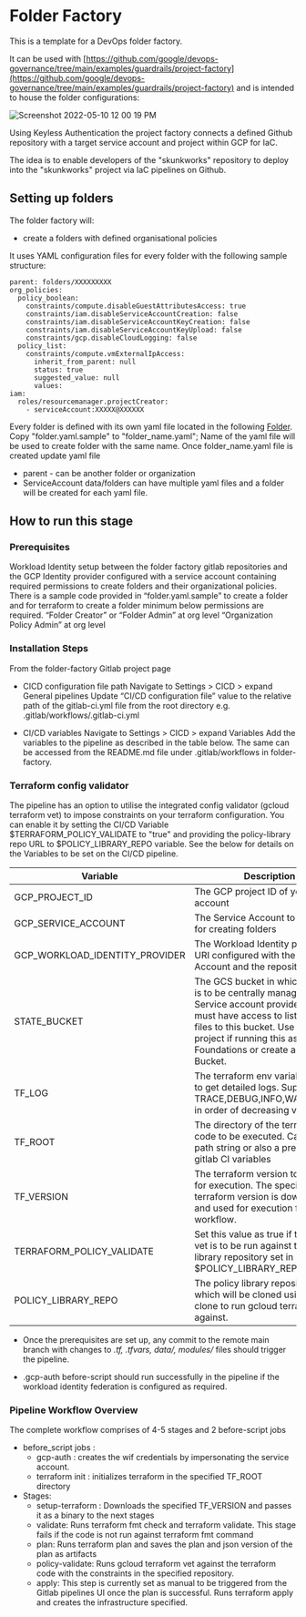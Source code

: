 # Folder Factory

This is a template for a DevOps folder factory.

It can be used with [https://github.com/google/devops-governance/tree/main/examples/guardrails/project-factory](https://github.com/google/devops-governance/tree/main/examples/guardrails/project-factory) and is intended to house the folder configurations:

![Screenshot 2022-05-10 12 00 19 PM](https://user-images.githubusercontent.com/94000358/169809437-aaa8538e-3ffc-48b3-9028-84e4995de150.png)

Using Keyless Authentication the project factory connects a defined Github repository with a target service account and project within GCP for IaC.

The idea is to enable developers of the "skunkworks" repository to deploy into the "skunkworks" project via IaC pipelines on Github.


## Setting up folders

The folder factory will:
- create a folders with defined organisational policies

It uses YAML configuration files for every folder with the following sample structure:
```
parent: folders/XXXXXXXXX
org_policies:
  policy_boolean:
    constraints/compute.disableGuestAttributesAccess: true
    constraints/iam.disableServiceAccountCreation: false
    constraints/iam.disableServiceAccountKeyCreation: false  
    constraints/iam.disableServiceAccountKeyUpload: false
    constraints/gcp.disableCloudLogging: false 
  policy_list:
    constraints/compute.vmExternalIpAccess:
      inherit_from_parent: null
      status: true
      suggested_value: null
      values:
iam:
  roles/resourcemanager.projectCreator:
    - serviceAccount:XXXXX@XXXXXX
```

Every folder is defined with its own yaml file located in the following [Folder](data/folders).
Copy "folder.yaml.sample" to "folder_name.yaml"; Name of the yaml file will be used to create folder with the same name.
Once folder_name.yaml file is created update yaml file
  * parent - can be another folder or organization
  * ServiceAccount
data/folders can have multiple yaml files and a folder will be created for each yaml file.


## How to run this stage
### Prerequisites

Workload Identity setup between the folder factory gitlab repositories and the GCP Identity provider configured with a service account containing required permissions to create folders and their organizational policies. There is a sample code provided in “folder.yaml.sample” to create a folder and for terraform to create a folder minimum below permissions are required. 
“Folder Creator” or “Folder Admin” at org level
“Organization Policy Admin” at org level


### Installation Steps
From the folder-factory Gitlab project page
* CICD configuration file path 
    Navigate to Settings > CICD > expand General pipelines
    Update “CI/CD configuration file” value to the relative path of the gitlab-ci.yml file from the root directory
    e.g. .gitlab/workflows/.gitlab-ci.yml

* CI/CD variables
    Navigate to Settings > CICD > expand Variables
    Add the variables to the pipeline as described in the table below. 
    The same can be accessed from the  README.md file under .gitlab/workflows  in folder-factory. 

### Terraform config validator
The pipeline has an option to utilise the integrated config validator (gcloud terraform vet) to impose constraints on your terraform configuration. You can enable it by setting the CI/CD Variable $TERRAFORM_POLICY_VALIDATE to "true" and providing the policy-library repo URL to $POLICY_LIBRARY_REPO variable. See the below for details on the Variables to be set on the CI/CD pipeline.


| Variable                       | Description                                                                                                                                              |Sample value                                                                                                |
|--------------------------------|----------------------------------------------------------------------------------------------------------------------------------------------------------|-----------------------------------------------------------------------------------------------------------------|
| GCP_PROJECT_ID                 | The GCP project ID of your service account                                                                                                               | sample-project-1122                                                                                             |
| GCP_SERVICE_ACCOUNT            | The Service Account to be used for creating folders                                                                                                      | xyz@sample-project-1122.iam.gserviceaccount.com                                                                 |
| GCP_WORKLOAD_IDENTITY_PROVIDER | The Workload Identity provider URI configured with the Service Account and the repository                                                                | projects/${PROJECT_NUMBER}/locations/global/workloadIdentityPools/${POOL_NAME}/providers/${PROVIDER_NAME} |
| STATE_BUCKET                   | The GCS bucket in which the state is to be centrally managed. The Service account provided above must have access to list and write files to this bucket. Use a seed project if running this as part of Foundations or create a new GCS Bucket. | sample-terraform-state-bucket                                                                                   |
| TF_LOG                         | The terraform env variable setting to get detailed logs.  Supports TRACE,DEBUG,INFO,WARN,ERROR in order of decreasing verbosity                          | WARN                                                                                                            |
| TF_ROOT                        | The directory of the terraform code to be executed.  Can be a path string or also a pre-defined gitlab CI variables                                      | $CI_PROJECT_DIR                                                                                                 |
| TF_VERSION                     | The terraform version to be used for execution. The specified terraform version is downloaded and used for execution for the workflow.                   | 1.3.6
| TERRAFORM_POLICY_VALIDATE                         | Set this value as true if terraform vet is to be run against the policy library repository set in $POLICY_LIBRARY_REPO variable                          | true                                                                                                           |
| POLICY_LIBRARY_REPO                         | The policy library repository URL which will be cloned using git clone to run gcloud terraform vet against.                          | https://github.com/GoogleCloudPlatform/policy-library                                                                                                           |

* Once the prerequisites are set up, any commit to the remote main branch with changes to  *.tf, *.tfvars, data/*, modules/* files should trigger the pipeline.  


* .gcp-auth before-script should run successfully in the pipeline if the workload identity federation is configured as required.

### Pipeline Workflow Overview
The complete workflow comprises of 4-5 stages and 2 before-script jobs
  * before_script jobs :
    * gcp-auth : creates the wif credentials by impersonating the service account.
    * terraform init : initializes terraform in the specified TF_ROOT directory
  * Stages:
    * setup-terraform : Downloads the specified TF_VERSION and passes it as a binary to the next stages
    * validate: Runs terraform fmt check and terraform validate. This stage fails if the code is not run against terraform fmt command
    * plan: Runs terraform plan and saves the plan and json version of the plan as artifacts
    * policy-validate: Runs gcloud terraform vet against the terraform code with the constraints in the specified repository.
    * apply: This step is currently set as manual to be triggered from the Gitlab pipelines UI once the plan is successful. 
             Runs terraform apply and  creates the infrastructure specified.


